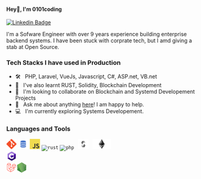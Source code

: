 #### Hey👋, I'm 0101coding
 
[![Linkedin Badge](https://img.shields.io/badge/-LinkedIn-0e76a8?style=flat-square&logo=Linkedin&logoColor=white)](https://linkedin.com/in/mafe-ogundele)


I'm a Sofware Engineer with over 9 years experience building enterprise backend systems. I have been stuck with corprate tech, but I amd giving a stab at Open Source.

### Tech Stacks I have used in Production
- 🛠 &nbsp; PHP, Laravel, VueJs, Javascript, C#, ASP.net, VB.net
- 🌱 &nbsp; I've also learnt RUST, Solidity, Blockchain Development
- 👯 &nbsp; I'm looking to collaborate on Blockchain and Systemd Developement Projects
- 💬 &nbsp; Ask me about anything [here](https://github.com/0101coding/0101coding/issues/)! I am happy to help.
- 💻 &nbsp; I'm currently exploring Systems Developement. 

### Languages and Tools

<code><img height="27" src="https://raw.githubusercontent.com/devicons/devicon/master/icons/git/git-original.svg" alt="git"></code>
<code><img height="27" src="https://raw.githubusercontent.com/github/explore/80688e429a7d4ef2fca1e82350fe8e3517d3494d/topics/sql/sql.png" alt="sql"></code>
<code><img height="27" src="https://raw.githubusercontent.com/github/explore/80688e429a7d4ef2fca1e82350fe8e3517d3494d/topics/javascript/javascript.png" alt="javascript"></code>
<code><img src="https://raw.githubusercontent.com/rust-lang/rust-artwork/master/logo/rust-logo-32x32.png" alt="rust"></code>
<code><img height="27" src="https://raw.githubusercontent.com/panique/php-logo/master/php-logo.png" alt="php"/></code>
<code> <img height="27" src="./Solidity.png" alt="solidity"/></code>
<code> <img height="27" src="./ether.png" alt="ethereum"/></code>
<code> <img height="27" src="./c.png" alt="c-sharp"/></code>
<code> <img height="27" src="./laravel.png" alt="laravel"/></code><code><img height="27" src="https://raw.githubusercontent.com/github/explore/80688e429a7d4ef2fca1e82350fe8e3517d3494d/topics/nodejs/nodejs.png" alt="nodejs"></code>
<!-- 
**0101coding/0101coding** is a ✨ _special_ ✨ repository because its `README.md` (this file) appears on your GitHub profile.

Here are some ideas to get you started:

- 🔭 I’m currently working on ...
- 🌱 I’m currently learning ...
- 👯 I’m looking to collaborate on ...
- 🤔 I’m looking for help with ...
- 💬 Ask me about ...
- 📫 How to reach me: ...
- 😄 Pronouns: ...
- ⚡ Fun fact: ...
-->
